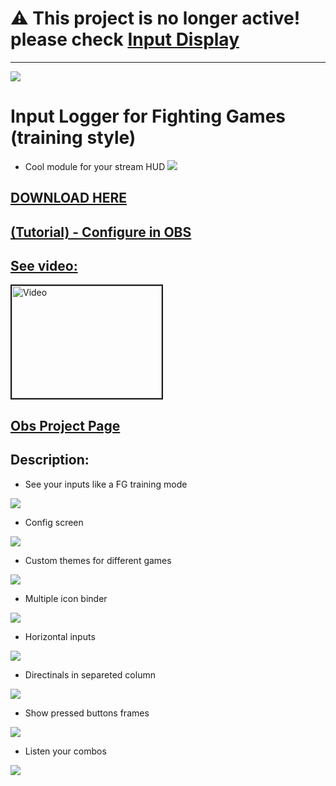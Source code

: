# ⚠️ This project is no longer active! please check [Input Display](https://github.com/lucasteles/InputDisplay)
---

![](https://raw.githubusercontent.com/lucasteles/FGInputLogger/master/FGInputLogger/img/ico.png)
# Input Logger for Fighting Games (training style)


- Cool module for your stream HUD 
![](https://raw.githubusercontent.com/lucasteles/FGInputLogger/master/FGInputLogger/img/how_to_obs/6.png)


## [DOWNLOAD HERE](https://github.com/lucasteles/FGInputLogger/releases/download/v1.0.3/FGInputLogger.zip)
## [(Tutorial) - Configure in OBS](https://github.com/lucasteles/FGInputLogger/blob/master/OBS_Tutorial.md)
## [See video:](https://www.youtube.com/watch?v=HHRY8DZ0cP4) 
<a href="http://www.youtube.com/watch?feature=player_embedded&v=HHRY8DZ0cP4
" target="_blank"><img src="http://img.youtube.com/vi/HHRY8DZ0cP4/0.jpg" 
alt="Video" width="240" height="180" border="2" /></a>

## [Obs Project Page](https://obsproject.com/forum/resources/fginputlogger.418)


## Description:

- See your inputs like a FG training mode

![](https://raw.githubusercontent.com/lucasteles/FGInputLogger/master/FGInputLogger/img/print.png)

- Config screen

![](https://raw.githubusercontent.com/lucasteles/FGInputLogger/master/FGInputLogger/img/conf.png)

- Custom themes for different games

![](https://raw.githubusercontent.com/lucasteles/FGInputLogger/master/FGInputLogger/img/print2.png)

- Multiple icon binder

![](https://raw.githubusercontent.com/lucasteles/FGInputLogger/master/FGInputLogger/img/print3.png)


- Horizontal inputs

![](https://raw.githubusercontent.com/lucasteles/FGInputLogger/master/FGInputLogger/img/horiz.png)

- Directinals in separeted column

![](https://raw.githubusercontent.com/lucasteles/FGInputLogger/master/FGInputLogger/img/print4.png)

- Show pressed buttons frames 

![](https://raw.githubusercontent.com/lucasteles/FGInputLogger/master/FGInputLogger/img/print5.png)


- Listen your combos

![](https://raw.githubusercontent.com/lucasteles/FGInputLogger/master/FGInputLogger/img/sound.png)

